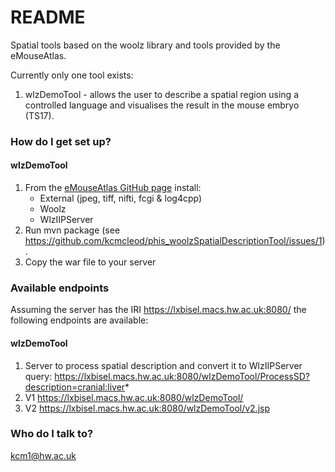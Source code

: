 # README #

Spatial tools based on the woolz library and tools provided by the eMouseAtlas.

Currently only one tool exists:

1. wlzDemoTool - allows the user to describe a spatial region using a controlled language and visualises the result in the mouse embryo (TS17).


### How do I get set up? ###

#### wlzDemoTool ####

1. From the [eMouseAtlas GitHub page](https://github.com/ma-tech/) install:
     * External (jpeg, tiff, nifti, fcgi & log4cpp)
     * Woolz
     * WlzIIPServer
2. Run mvn package (see https://github.com/kcmcleod/phis_woolzSpatialDescriptionTool/issues/1).
3. Copy the war file to your server


### Available endpoints ###

Assuming the server has the IRI https://lxbisel.macs.hw.ac.uk:8080/ the following endpoints are available:

#### wlzDemoTool ####

1. Server to process spatial description and convert it to WlzIIPServer query:
https://lxbisel.macs.hw.ac.uk:8080/wlzDemoTool/ProcessSD?description=cranial:liver*
2. V1 https://lxbisel.macs.hw.ac.uk:8080/wlzDemoTool/
3. V2 https://lxbisel.macs.hw.ac.uk:8080/wlzDemoTool/v2.jsp

### Who do I talk to? ###

kcm1@hw.ac.uk
